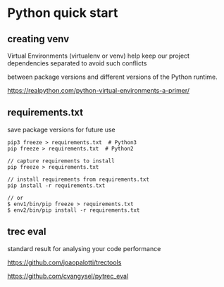 # Python quick start



## creating venv
Virtual Environments (virtualenv or venv) help keep our project dependencies separated to avoid such conflicts 

between package versions and different versions of the Python runtime.

https://realpython.com/python-virtual-environments-a-primer/

## requirements.txt

save package versions for future use
```
pip3 freeze > requirements.txt  # Python3
pip freeze > requirements.txt  # Python2

// capture requirements to install
pip freeze > requirements.txt

// install requirements from requirements.txt
pip install -r requirements.txt

// or
$ env1/bin/pip freeze > requirements.txt
$ env2/bin/pip install -r requirements.txt
```

## trec eval

standard result for analysing your code performance

https://github.com/joaopalotti/trectools

https://github.com/cvangysel/pytrec_eval

